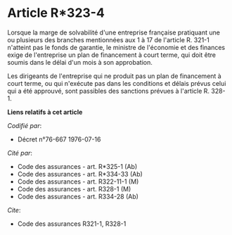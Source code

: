 # Article R*323-4

Lorsque la marge de solvabilité d'une entreprise française pratiquant une ou plusieurs des branches mentionnées aux 1 à 17 de
l'article R. 321-1 n'atteint pas le fonds de garantie, le ministre de l'économie et des finances exige de l'entreprise un
plan de financement à court terme, qui doit être soumis dans le délai d'un mois à son approbation.

Les dirigeants de l'entreprise qui ne produit pas un plan de financement à court terme, ou qui n'exécute pas dans les
conditions et délais prévus celui qui a été approuvé, sont passibles des sanctions prévues à l'article R. 328-1.

**Liens relatifs à cet article**

_Codifié par_:

  - Décret n°76-667 1976-07-16

_Cité par_:

  - Code des assurances - art. R*325-1 (Ab)
  - Code des assurances - art. R*334-33 (Ab)
  - Code des assurances - art. R322-11-1 (M)
  - Code des assurances - art. R328-1 (M)
  - Code des assurances - art. R334-28 (Ab)

_Cite_:

  - Code des assurances R321-1, R328-1
